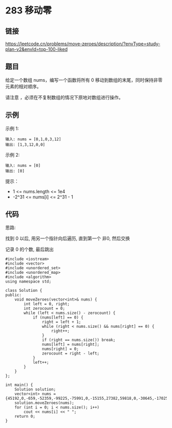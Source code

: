 # 283 移动零
## 链接
https://leetcode.cn/problems/move-zeroes/description/?envType=study-plan-v2&envId=top-100-liked

## 题目 
给定一个数组 nums，编写一个函数将所有 0 移动到数组的末尾，同时保持非零元素的相对顺序。

请注意 ，必须在不复制数组的情况下原地对数组进行操作。

## 示例
示例 1:
```
输入: nums = [0,1,0,3,12]
输出: [1,3,12,0,0]
```
示例 2:
```
输入: nums = [0]
输出: [0]
```

提示：

- 1 <= nums.length <= 1e4
- -2^31 <= nums[i] <= 2^31 - 1

## 代码
思路:

找到 0 以后, 用另一个指针向后遍历, 直到第一个 非0, 然后交换

记录 0 的个数, 最后跳出

```
#include <iostream>
#include <vector>
#include <unordered_set>
#include <unordered_map>
#include <algorithm>
using namespace std;

class Solution {
public:
    void moveZeroes(vector<int>& nums) {
        int left = 0, right;
        int zerocount = 0;
        while (left < nums.size() - zerocount) {
            if (nums[left] == 0) {
                right = left + 1;
                while (right < nums.size() && nums[right] == 0) {
                    right++;
                }
                if (right == nums.size()) break;
                nums[left] = nums[right];
                nums[right] = 0;
                zerocount = right - left;
            }
            left++;
        }
    }
};

int main() {
    Solution solution;
    vector<int> nums = {45192,0,-659,-52359,-99225,-75991,0,-15155,27382,59818,0,-30645,-17025,81209,887,64648};
    solution.moveZeroes(nums);
    for (int i = 0; i < nums.size(); i++)
        cout << nums[i] << " ";
    return 0;
}

```